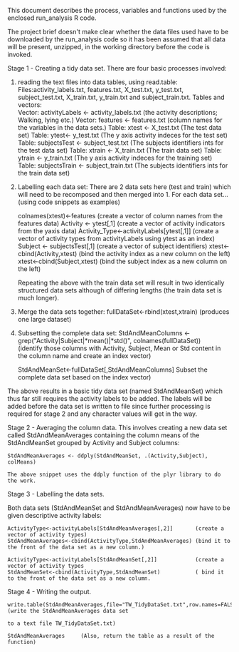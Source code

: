 This document describes the process, variables and functions used by the enclosed run_analysis R code.

The project brief doesn't make clear whether the data files used have to be downloaded by the run_analysis code so it 
has been assumed that all data will be present, unzipped, in the working directory before the code is invoked.

Stage 1 - Creating a tidy data set.
There are four basic processes involved:

1) reading the text files into data tables, using read.table:
    Files:activity_labels.txt, features.txt, X_test.txt, y_test.txt, subject_test.txt, X_train.txt,
          y_train.txt and subject_train.txt.
    Tables and vectors:      
    Vector: activityLabels  <- activity_labels.txt (the activity descriptions; Walking, lying etc.)
    Vector: features <- features.txt (column names for the variables in the data sets.)
    Table: xtest <- X_test.txt (The test data set)
    Table: ytest<- y_test.txt (The y axis activity indeces for the test set)
    Table: subjectsTest <- subject_test.txt (The subjects identifiers ints for the test data set)
    Table: xtrain <- X_train.txt (The train data set)
    Table: ytrain <- y_train.txt (The y axis activity indeces for the training set)
    Table: subjectsTrain <- subject_train.txt (The subjects identifiers ints for the train data set)
    
2)  Labelling each data set:
    There are 2 data sets here (test and train) which will need to be recomposed and then merged into 1.
    For each data set...(using code snippets as examples)
    
    colnames(xtest)<-features           (create a vector of column names from the features data)
    Activity <- ytest[,1]               (create a vector of activity indicators from the yaxis data)
    Activity_Type<-activityLabels[ytest[,1]] (create a vector of activity types from activityLabels
                                              using ytest as an index)        
    Subject <- subjectsTest[,1]         (create a vector of subject identifiers)
    xtest<-cbind(Activity,xtest)        (bind the activity index as a new column on the left)
    xtest<-cbind(Subject,xtest)         (bind the subject index as a new column on the left)
    
    Repeating the above with the train data set will result in two identically structured data
    sets although of differing lengths (the train data set is much longer).
    
3)  Merge the data sets together:
    fullDataSet<-rbind(xtest,xtrain) (produces one large dataset)
    
4)  Subsetting the complete data set:
    StdAndMeanColumns <- grep("Activity|Subject|*mean()|*std()", colnames(fullDataSet))  
      (identify those columns with Activity, Subject, Mean or Std content in the column name and create
      an index vector)
                        
    StdAndMeanSet<-fullDataSet[,StdAndMeanColumns]
      Subset the complete data set based on the index vector) 
    
The above results in a basic tidy data set (named StdAndMeanSet) which thus far still requires the activity 
labels to be added.
The labels will be added before the data set is written to file since further processing is required for
stage 2 and any character values will get in the way. 

Stage 2 - Averaging the column data.
This involves creating a new data set called StdAndMeanAverages containing the column means of the StdAndMeanSet
grouped by Activity and Subject columns:

    StdAndMeanAverages <- ddply(StdAndMeanSet, .(Activity,Subject), colMeans)
    
    The above snippet uses the ddply function of the plyr library to do the work.
    
 Stage 3 - Labelling the data sets.
 
 Both data sets (StdAndMeanSet and StdAndMeanAverages) now have to be given descriptive activity labels:

    ActivityType<-activityLabels[StdAndMeanAverages[,2]]       (create a vector of activity types)
    StdAndMeanAverages<-cbind(ActivityType,StdAndMeanAverages) (bind it to the front of the data set as a new column.)
    
    ActivityType<-activityLabels[StdAndMeanSet[,2]]            (create a vector of activity types
    StdAndMeanSet<-cbind(ActivityType,StdAndMeanSet)           ( bind it to the front of the data set as a new column.
    
  Stage 4 - Writing the output.
       
    write.table(StdAndMeanAverages,file="TW_TidyDataSet.txt",row.names=FALSE) (write the StdAndMeanAverages data set
                                                                               to a text file TW_TidyDataSet.txt)
                                                                               
    StdAndMeanAverages     (Also, return the table as a result of the function)
